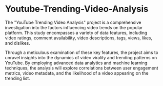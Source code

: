 # Youtube-Trending-Video-Analysis


The "YouTube Trending Video Analysis" project is a comprehensive investigation into the factors influencing video trends on the popular platform. This study encompasses a variety of data features, including video ratings, comment availability, video descriptions, tags, views, likes, and dislikes.


Through a meticulous examination of these key features, the project aims to unravel insights into the dynamics of video virality and trending patterns on YouTube. By employing advanced data analytics and machine learning techniques, the analysis will explore correlations between user engagement metrics, video metadata, and the likelihood of a video appearing on the trending list.


